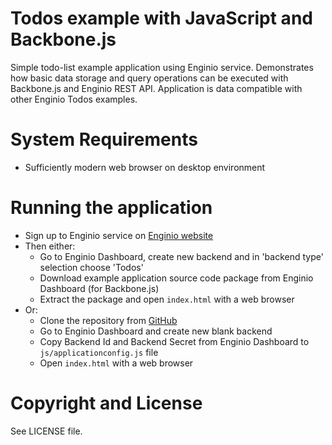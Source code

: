 Todos example with JavaScript and Backbone.js
=============================================

Simple todo-list example application using Enginio service. Demonstrates how basic data storage and query operations can be executed with Backbone.js and Enginio REST API. Application is data compatible with other Enginio Todos examples.


# System Requirements
* Sufficiently modern web browser on desktop environment


# Running the application
* Sign up to Enginio service on [Enginio website](https://www.engin.io/)
* Then either:
  * Go to Enginio Dashboard, create new backend and in 'backend type' selection choose 'Todos'
  * Download example application source code package from Enginio Dashboard (for Backbone.js)  
  * Extract the package and open `index.html` with a web browser
* Or:
  * Clone the repository from [GitHub](https://github.com/enginio/enginio-backbone-todos)
  * Go to Enginio Dashboard and create new blank backend
  * Copy Backend Id and Backend Secret from Enginio Dashboard to `js/applicationconfig.js` file
  * Open `index.html` with a web browser


# Copyright and License
See LICENSE file. 
